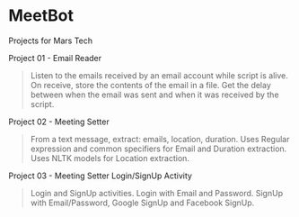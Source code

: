 # MeetBot
Projects for Mars Tech

Project 01 - Email Reader
> Listen to the emails received by an email account while script is alive.
> On receive, store the contents of the email in a file.
> Get the delay between when the email was sent and when it was received by the script.
	
Project 02 - Meeting Setter
> From a text message, extract: emails, location, duration.
> Uses Regular expression and common specifiers for Email and Duration extraction.
> Uses NLTK models for Location extraction.

Project 03 - Meeting Setter Login/SignUp Activity
> Login and SignUp activities.
> Login with Email and Password.
> SignUp with Email/Password, Google SignUp and Facebook SignUp.
